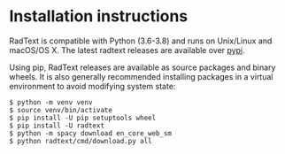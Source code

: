 # Installation instructions

RadText is compatible with Python (3.6-3.8) and runs on Unix/Linux and macOS/OS X. 
The latest radtext releases are available over
[pypi](https://pypi.python.org/pypi/radtext).

Using pip, RadText releases are available as source packages and binary wheels.
It is also generally recommended installing packages in a virtual
environment to avoid modifying system state:

```shell
$ python -m venv venv
$ source venv/bin/activate
$ pip install -U pip setuptools wheel
$ pip install -U radtext
$ python -m spacy download en_core_web_sm
$ python radtext/cmd/download.py all
```
